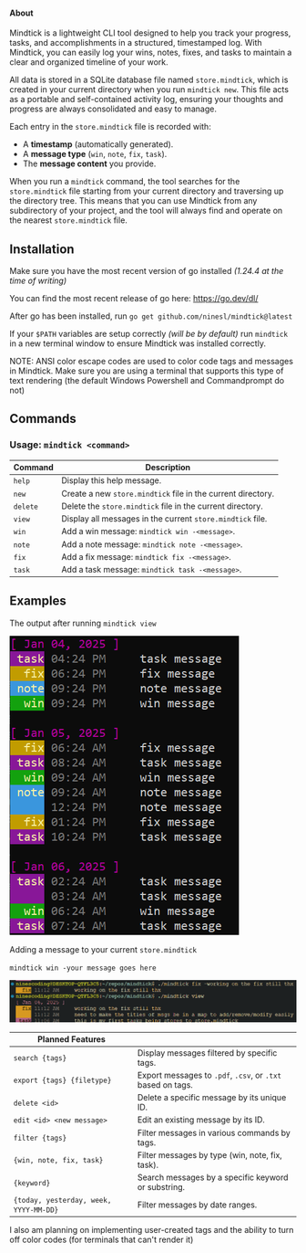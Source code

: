 #### About

Mindtick is a lightweight CLI tool designed to help you track your progress, tasks, and accomplishments in a structured, timestamped log. With Mindtick, you can easily log your wins, notes, fixes, and tasks to maintain a clear and organized timeline of your work.

All data is stored in a SQLite database file named `store.mindtick`, which is created in your current directory when you run `mindtick new`. This file acts as a portable and self-contained activity log, ensuring your thoughts and progress are always consolidated and easy to manage.

Each entry in the `store.mindtick` file is recorded with:
- A **timestamp** (automatically generated).
- A **message type** (`win`, `note`, `fix`, `task`).
- The **message content** you provide.

When you run a `mindtick` command, the tool searches for the `store.mindtick` file starting from your current directory and traversing up the directory tree. This means that you can use Mindtick from any subdirectory of your project, and the tool will always find and operate on the nearest `store.mindtick` file.

## Installation

Make sure you have the most recent version of go installed *(1.24.4 at the time of writing)*

You can find the most recent release of go here: https://go.dev/dl/

After go has been installed, run `go get github.com/ninesl/mindtick@latest`

If your `$PATH` variables are setup correctly *(will be by default)* run `mindtick` in a new terminal window to ensure Mindtick was installed correctly.

NOTE: ANSI color escape codes are used to color code tags and messages in Mindtick. Make sure you are using a terminal that supports
this type of text rendering (the default Windows Powershell and Commandprompt do not)

## Commands

### Usage: `mindtick <command>`

| Command   | Description                                         |
|-----------|-----------------------------------------------------|
| `help`    | Display this help message.                         |
| `new`     | Create a new `store.mindtick` file in the current directory. |
| `delete`  | Delete the `store.mindtick` file in the current directory. |
| `view`    | Display all messages in the current `store.mindtick` file. |
| `win`     | Add a win message: `mindtick win -<message>`.      |
| `note`    | Add a note message: `mindtick note -<message>`.    |
| `fix`     | Add a fix message: `mindtick fix -<message>`.      |
| `task`    | Add a task message: `mindtick task -<message>`.    |

## Examples

The output after running `mindtick view`

![example mindtick view](readme_assets/view.png)

Adding a message to your current `store.mindtick`

`mindtick win -your message goes here`

![example adding fix tag msg](readme_assets/addingmsg.png)

| Planned Features                              |                                                |
|--------------------------------------|------------------------------------------------------------|
| `search {tags}`                      | Display messages filtered by specific tags.                |
| `export {tags} {filetype}`           | Export messages to `.pdf`, `.csv`, or `.txt` based on tags. |
| `delete <id>`                        | Delete a specific message by its unique ID.                |
| `edit <id> <new message>`            | Edit an existing message by its ID.                        |
| `filter {tags}`                      | Filter messages in various commands by tags.               |
| `{win, note, fix, task}`             | Filter messages by type (win, note, fix, task).            |
| `{keyword}`                          | Search messages by a specific keyword or substring.        |
| `{today, yesterday, week, YYYY-MM-DD}` | Filter messages by date ranges.                           |

I also am planning on implementing user-created tags and the ability to turn off color codes (for terminals that can't render it)

